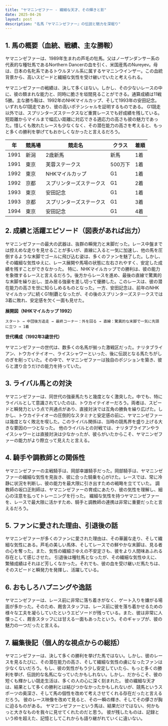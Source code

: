 ```yaml
---
title: "ヤマニンゼファー - 繊細な天才、その輝きと影"
date: 2025-04-26
layout: post
description: "名馬『ヤマニンゼファー』の伝説と魅力を深堀り"
---
```


## 1. 馬の概要（血統、戦績、主な勝鞍）

ヤマニンゼファーは、1989年生まれの芦毛の牡馬。父はノーザンダンサー系の代表的な種牡馬であるNorthern Dancerの血を引く、米国産馬のNureyev。母は、日本の名牝系であるトウルヌソル系に属するヤマニンウインザー。この血統背景から、高いスピードと繊細な気性を受け継いでいたと考えられる。

ヤマニンゼファーの戦績は、決して多くはない。しかし、その少ないレースの中に、彼の類まれな能力と、同時に脆さを垣間見ることができる。通算成績は11戦5勝。主な勝ち鞍は、1992年のNHKマイルカップ、そして1993年の安田記念。いずれもG1競走であり、彼の高いポテンシャルを証明するものである。  G1競走以外では、スプリンターズステークスなど重賞レースでも好成績を残している。短距離からマイルまで幅広い距離に対応できる適応力の高さも彼の魅力であった。惜しくも敗れたレースも少なくなく、その潜在能力の高さを考えると、もっと多くの勝利を挙げてもおかしくなかったと言えるだろう。

| 年 | 競馬場 | 競走名 | クラス | 着順 |
|---|---|---|---|---|
| 1991 | 新潟 | 2歳新馬 | 新馬 | 1着 |
| 1991 | 東京 | 芙蓉ステークス | 500万下 | 1着 |
| 1992 | 東京 | NHKマイルカップ | G1 | 1着 |
| 1992 | 京都 | スプリンターズステークス | G1 | 2着 |
| 1993 | 東京 | 安田記念 | G1 | 1着 |
| 1993 | 京都 | スプリンターズステークス | G1 | 3着 |
| 1994 | 東京 | 安田記念 | G1 | 4着 |


## 2. 成績と活躍エピソード（図表があれば出力）

ヤマニンゼファーの最大の武器は、抜群の瞬発力と末脚だった。レース中盤までは控えめな走りを見せることが多いが、直線に入ると一気に加速し、他の馬を圧倒するような末脚でゴールに飛び込む姿は、多くのファンを魅了した。しかし、その繊細な気性ゆえに、レース展開や馬場の状態に左右されやすく、安定した成績を残すことができなかった。  特に、NHKマイルカップでの勝利は、彼の能力を象徴するレースと言えるだろう。後方からレースを進め、最後の直線で驚異的な末脚を繰り出し、並み居る強豪を差し切って優勝した。このレースは、彼の潜在能力の高さを世に知らしめるものとなった。一方、安田記念は、前年のNHKマイルカップに続くG1制覇となったが、その後のスプリンターズステークスでは3着に敗れ、安定感を欠く一面も見せた。

**展開図（NHKマイルカップ 1992）**

```
スタート → 中団後方追走 → 最終コーナー：外を回る → 直線：驚異的な末脚で一気に先頭に立つ → 1着
```

**世代構成（1992年3歳世代）**

ヤマニンゼファーの世代は、数多くの名馬が揃った激戦区だった。ナリタブライアン、トウカイテイオー、ライスシャワーといった、後に伝説となる馬たちがしのぎを削っていた。その中で、ヤマニンゼファーは独自のポジションを築き、彼らと渡り合うだけの能力を持っていた。


## 3. ライバル馬との対決

ヤマニンゼファーは、同世代の強豪馬たちと幾度となく激突した。中でも、特にライバルとして意識されていたのは、トウカイテイオーだろう。両者は、スピードと瞬発力という点で共通点があり、直接対決では互角の勝負を繰り広げた。しかし、トウカイテイオーの圧倒的なスタミナと安定感の前に、ヤマニンゼファーは幾度となく敗北を喫した。このライバル関係は、当時の競馬界を盛り上げる大きな要因の一つとなった。  他のライバルとの対戦では、ナリタブライアンやライスシャワーとは直接対決は少なかったが、彼らがいたからこそ、ヤマニンゼファーの能力がより際立って見えたと言える。


## 4. 騎手や調教師との関係性

ヤマニンゼファーの主戦騎手は、岡部幸雄騎手だった。岡部騎手は、ヤマニンゼファーの繊細な気性を見抜き、彼に合った騎乗を心がけた。レースでは、常に冷静に状況を判断し、彼の能力を最大限に引き出すための戦略を立てていた。  調教師の坂口正則師は、ヤマニンゼファーの育成にあたり、彼の気性を理解し、細心の注意を払ってトレーニングを行った。  繊細な気性を持つヤマニンゼファーを、レースで最大限に活かすため、騎手と調教師の連携は非常に重要だったと言えるだろう。


## 5. ファンに愛された理由、引退後の話

ヤマニンゼファーが多くのファンに愛された理由は、その華麗な走り、そして繊細な気性にある。芦毛の美しい馬体、そしてレースでの鮮やかな末脚は、見る者の心を奪った。また、気性の繊細さゆえの不安定さも、彼をより人間味あふれる存在として感じさせた。  引退後は種牡馬となったが、その繊細な気性ゆえに、繁殖成績はそれほど芳しくなかった。それでも、彼の血を受け継いだ馬たちは、そのスピードと瞬発力を発揮し、活躍している。


## 6. おもしろハプニングや逸話

ヤマニンゼファーは、レース前に非常に落ち着きがなく、ゲート入りを嫌がる場面が多かった。そのため、厩舎スタッフは、レース前に彼を落ち着かせるための様々な工夫を凝らしていたというエピソードが残っている。また、彼は非常に人懐っこく、厩舎スタッフには甘える一面もあったという。そのギャップが、彼の魅力の一つだったと言える。


## 7. 編集後記（個人的な視点からの総括）

ヤマニンゼファーは、決して多くの勝利を挙げた馬ではない。しかし、彼のレースを見るたびに、その潜在能力の高さ、そして繊細な気性の虜になったファンは少なくないだろう。もし、彼の気性がもう少し安定していたら、もっと多くの勝利を挙げ、伝説的な名馬になっていたかもしれない。しかし、だからこそ、彼の短くも輝かしい競走生活は、多くの人の心に深く刻まれた。  彼の繊細な天才は、結果として多くの勝利とは結びつかなかったかもしれないが、競馬というスポーツの奥深さ、そして馬の個性を改めて考えさせてくれる存在だったと言えるだろう。  彼のレース映像を改めて見ると、その一瞬の輝き、そしてその儚さが胸に迫るものがある。  ヤマニンゼファーという馬は、結果だけではない、何かもっと大きなものを我々に見せてくれたのだと思う。  彼が残したものは、記録という枠を超えた、記憶としてこれからも語り継がれていくに違いない。
